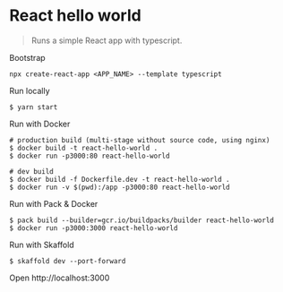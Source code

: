 # React hello world

> Runs a simple React app with typescript.

Bootstrap

```shellsession
npx create-react-app <APP_NAME> --template typescript
```

Run locally

```shellsession
$ yarn start
```

Run with Docker

```shellsession
# production build (multi-stage without source code, using nginx)
$ docker build -t react-hello-world .
$ docker run -p3000:80 react-hello-world

# dev build
$ docker build -f Dockerfile.dev -t react-hello-world .
$ docker run -v $(pwd):/app -p3000:80 react-hello-world
```

Run with Pack & Docker

```shellsession
$ pack build --builder=gcr.io/buildpacks/builder react-hello-world
$ docker run -p3000:3000 react-hello-world
```

Run with Skaffold

```shellsession
$ skaffold dev --port-forward
```

Open http://localhost:3000

